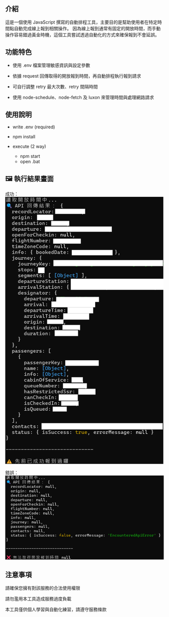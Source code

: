 ## 介紹
這是一個使用 JavaScript 撰寫的自動排程工具，主要目的是幫助使用者在特定時間點自動完成線上報到相關操作。
因為線上報到通常有固定的開放時間，而手動操作容易錯過黃金時機，這個工具嘗試透過自動化的方式來確保報到不會延誤。

## 功能特色
- 使用 .env 檔案管理敏感資訊與設定參數

- 依據 request 回傳取得的開放報到時間，再自動排程執行報到請求

- 可自行調整 retry 最大次數、retry 間隔時間

- 使用 node-schedule、node-fetch 及 luxon 來管理時間與處理網路請求

## 使用說明
- write .env (required)

- npm install

- execute (2 way)
   - npm start
   - open .bat

## 🖼️ 執行結果畫面

成功：  
![成功畫面](./assets/success.png)

錯誤：  
![錯誤畫面](./assets/fail.png)

## 注意事項
請確保您擁有對該服務的合法使用權限

請勿濫用本工具造成服務過度負載

本工具僅供個人學習與自動化練習，請遵守服務條款
